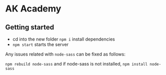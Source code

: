 # AK Academy

## Getting started

* cd into the new folder `npm i` install dependencies
* `npm start` starts the server

 Any issues related with `node-sass` can be fixed as follows:

`npm rebuild node-sass` and if node-sass is not installed, `npm install node-sass`
